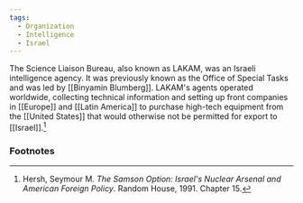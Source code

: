 ```yaml
---
tags:
  - Organization
  - Intelligence
  - Israel
---
```

The Science Liaison Bureau, also known as LAKAM, was an Israeli intelligence agency. It was previously known as the Office of Special Tasks and was led by [[Binyamin Blumberg]]. LAKAM's agents operated worldwide, collecting technical information and setting up front companies in [[Europe]] and [[Latin America]] to purchase high-tech equipment from the [[United States]] that would otherwise not be permitted for export to [[Israel]].[^1]

### Footnotes

[^1]: Hersh, Seymour M. *The Samson Option: Israel's Nuclear Arsenal and American Foreign Policy*. Random House, 1991. Chapter 15.